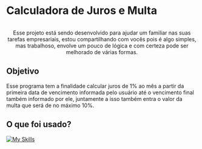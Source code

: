 <h1 style="display: inline-block" align="center">Calculadora de Juros e Multa</h1>

 <p align="center">
  Esse projeto está sendo desenvolvido para ajudar um familiar nas suas tarefas empresariais, estou compartilhando com vocês pois é algo simples, mas trabalhoso, envolve um pouco de lógica e com certeza pode ser melhorado de várias formas.
 </p>

<summary><h2>
 Objetivo
</h2></summary>

<p>
  Esse programa tem a finalidade calcular juros de 1% ao mês a partir da primeira data de vencimento informada pelo usuário até o vencimento final também informado por ele, juntamente a isso também entra o valor da multa que será de no máximo 10%.
</p>

## O que foi usado?

[![My Skills](https://skillicons.dev/icons?i=js,html,css,vscode,git)](https://skillicons.dev)

